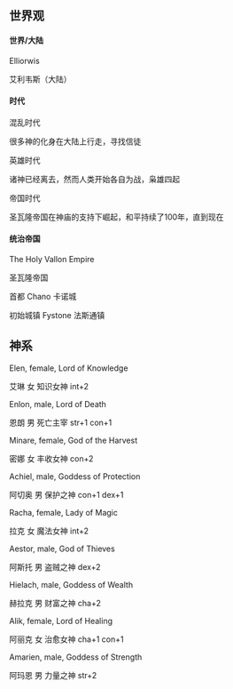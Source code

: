 ## 世界观


#### 世界/大陆

Elliorwis

艾利韦斯（大陆）


#### 时代

混乱时代

很多神的化身在大陆上行走，寻找信徒

英雄时代

诸神已经离去，然而人类开始各自为战，枭雄四起

帝国时代

圣瓦隆帝国在神庙的支持下崛起，和平持续了100年，直到现在

#### 统治帝国

The Holy Vallon Empire

圣瓦隆帝国

首都 Chano 卡诺城

初始城镇 Fystone 法斯通镇

## 神系

Elen, female, Lord of Knowledge

艾琳 女 知识女神
int+2

Enlon, male, Lord of Death

恩朗 男 死亡主宰
str+1
con+1

Minare, female, God of the Harvest

密娜 女 丰收女神
con+2

Achiel, male, Goddess of Protection

阿切奥 男 保护之神
con+1
dex+1

Racha, female, Lady of Magic

拉克 女 魔法女神
int+2

Aestor, male, God of Thieves

阿斯托 男 盗贼之神
dex+2

Hielach, male, Goddess of Wealth

赫拉克 男 财富之神
cha+2

Alik, female, Lord of Healing

阿丽克 女 治愈女神
cha+1
con+1

Amarien, male, Goddess of Strength

阿玛恩 男 力量之神
str+2
